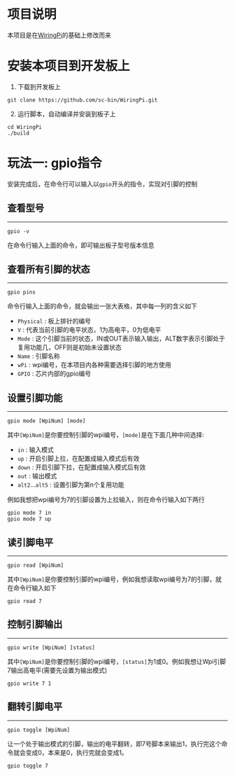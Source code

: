 项目说明
=================================
本项目是在[WiringPi](https://github.com/WiringPi/WiringPi)的基础上修改而来

安装本项目到开发板上
========
1. 下载到开发板上
```
git clone https://github.com/sc-bin/WiringPi.git
```
2. 运行脚本，自动编译并安装到板子上
```
cd WiringPi
./build 
```

玩法一: gpio指令
========
安装完成后，在命令行可以输入以`gpio`开头的指令，实现对引脚的控制

查看型号
------
------
```
gpio -v
```
在命令行输入上面的命令，即可输出板子型号版本信息

查看所有引脚的状态
------
------
```
gpio pins
```
命令行输入上面的命令，就会输出一张大表格，其中每一列的含义如下
- `Physical` : 板上排针的编号
- `V` : 代表当前引脚的电平状态，1为高电平，0为低电平
- `Mode` : 这个引脚当前的状态，IN或OUT表示输入输出，ALT数字表示引脚处于复用功能几，OFF则是初始未设置状态
- `Name` : 引脚名称
- `wPi` : wpi编号，在本项目内各种需要选择引脚的地方使用
- `GPIO` : 芯片内部的gpio编号

设置引脚功能
------
------
```
gpio mode [WpiNum] [mode]
```
其中`[WpiNum]`是你要控制引脚的wpi编号，`[mode]`是在下面几种中间选择:
- `in` : 输入模式
- `up` : 开启引脚上拉，在配置成输入模式后有效
- `down` : 开启引脚下拉，在配置成输入模式后有效
- `out` : 输出模式
- `alt2`...`alt5` : 设置引脚为第n个复用功能

例如我想把wpi编号为7的引脚设置为上拉输入，则在命令行输入如下两行
```
gpio mode 7 in
gpio mode 7 up
```

读引脚电平
------
------
```
gpio read [WpiNum]
```
其中`[WpiNum]`是你要控制引脚的wpi编号，例如我想读取wpi编号为7的引脚，就在命令行输入如下
```
gpio read 7
```


控制引脚输出
------
------
```
gpio write [WpiNum] [status]
```
其中`[WpiNum]`是你要控制引脚的wpi编号，`[status]`为1或0。例如我想让Wpi引脚7输出高电平(需要先设置为输出模式)
```
gpio write 7 1
```
翻转引脚电平
------
------
```
gpio toggle [WpiNum]
```
让一个处于输出模式的引脚，输出的电平翻转，即7号脚本来输出1，执行完这个命令就会变成0，本来是0，执行完就会变成1。
```
gpio toggle 7
```